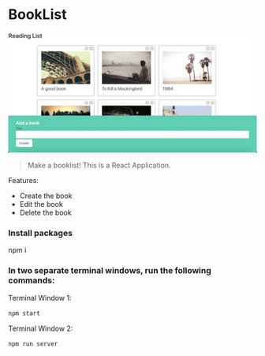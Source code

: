 # BookList

![Image 1](images/image1.png)

> Make a booklist! This is a React Application.

Features:

- Create the book
- Edit the book
- Delete the book

### Install packages

npm i

### In two separate terminal windows, run the following commands:

Terminal Window 1:

```bash
npm start
```

Terminal Window 2:

```bash
npm run server
```
